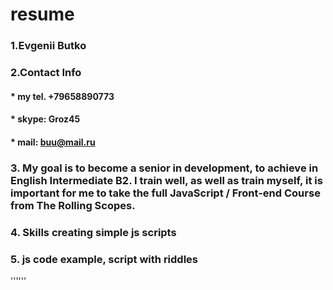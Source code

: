 # resume 
### 1.Evgenii Butko
### 2.Contact Info
#### * my tel. +79658890773
#### * skype: Groz45 
#### * mail: buu@mail.ru
### 3. My goal is to become a senior in development, to achieve in English Intermediate B2. I train well, as well as train myself, it is important for me to take the full JavaScript / Front-end Course from The Rolling Scopes.
### 4. Skills creating simple js scripts
### 5. js code example, script with riddles
'''<script>
	var name=(prompt("Hey, can we play some riddles? Write your name so I can handle it..."));
	var answer=(0);
	var riddles=(prompt(name+" What has a face and two hands but no arms or legs?"));
 if ((riddles=="clock") || (riddles=="watches")){
 	answer=(answer+1);
 	alert(name+" Congratulations you have correctly guessed the riddle yet, click OK to continue))");
 } else
 	alert(name+" Unfortunately you have not solved the puzzle, to continue, click OK");

var riddles=(prompt(name+" Mary’s father has five daughters – Nana, Nene, Nini, Nono. What is the fifth daughter’s name?"));
 if (riddles=="Mary"){
 	answer=(answer+1);
 	alert(name+" Congratulations you have correctly guessed the riddle yet, click OK to continue))");
 } else
 	alert(name+" Unfortunately you have not solved the puzzle, to continue, click OK");


var riddles=(prompt(name+" I do not have wings, but I can fly. I don’t have eyes, but I can cry! What am I?"));
 if  ((riddles=="a cloud") || (riddles=="cloud")){
 	answer=(answer+1);
 	alert(name+" Congratulations you have correctly guessed the riddle yet, click OK to continue))");
 } else
 	alert(name+" Unfortunately you have not solved the puzzle, to continue, click OK");

var riddles=(prompt(name+" If I drink, I die. If I eat, I am fine. What am I?"));
 if  (riddles=="fire"){
 	answer=(answer+1);
 	alert(name+" Congratulations you have correctly guessed the riddle yet, click OK to continue))");
 } else
 	alert(name+" Unfortunately you have not solved the puzzle, to continue, click OK");

 var riddles=(prompt(name+" I can be thin or thick. I have a lot of pieces of paper. I usually have pictures, too. You can read me."));
 if  (riddles=="book"){
 	answer=(answer+1);
 	alert(name+" Congratulations you have correctly guessed the riddle yet, click OK to continue))");
 } else
 	alert(name+" Unfortunately you have not solved the puzzle, to continue, click OK");
 	alert(name+" you guessed riddles "+answer+" it was a pleasure to play with you!");
</script>'''